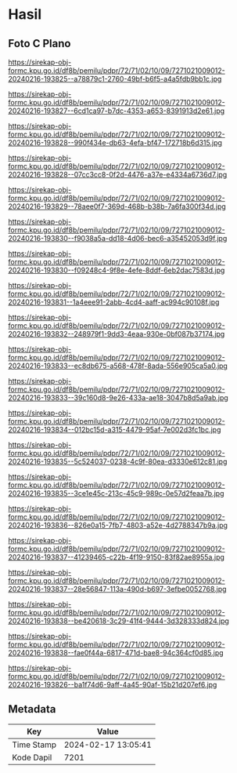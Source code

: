 # Hasil

## Foto C Plano

https://sirekap-obj-formc.kpu.go.id/df8b/pemilu/pdpr/72/71/02/10/09/7271021009012-20240216-193825--a78879c1-2760-49bf-b6f5-a4a5fdb9bb1c.jpg

https://sirekap-obj-formc.kpu.go.id/df8b/pemilu/pdpr/72/71/02/10/09/7271021009012-20240216-193827--6cd1ca97-b7dc-4353-a653-8391913d2e61.jpg

https://sirekap-obj-formc.kpu.go.id/df8b/pemilu/pdpr/72/71/02/10/09/7271021009012-20240216-193828--990f434e-db63-4efa-bf47-172718b6d315.jpg

https://sirekap-obj-formc.kpu.go.id/df8b/pemilu/pdpr/72/71/02/10/09/7271021009012-20240216-193828--07cc3cc8-0f2d-4476-a37e-e4334a6736d7.jpg

https://sirekap-obj-formc.kpu.go.id/df8b/pemilu/pdpr/72/71/02/10/09/7271021009012-20240216-193829--78aee0f7-369d-468b-b38b-7a6fa300f34d.jpg

https://sirekap-obj-formc.kpu.go.id/df8b/pemilu/pdpr/72/71/02/10/09/7271021009012-20240216-193830--f9038a5a-dd18-4d06-bec6-a35452053d9f.jpg

https://sirekap-obj-formc.kpu.go.id/df8b/pemilu/pdpr/72/71/02/10/09/7271021009012-20240216-193830--f09248c4-9f8e-4efe-8ddf-6eb2dac7583d.jpg

https://sirekap-obj-formc.kpu.go.id/df8b/pemilu/pdpr/72/71/02/10/09/7271021009012-20240216-193831--1a4eee91-2abb-4cd4-aaff-ac994c90108f.jpg

https://sirekap-obj-formc.kpu.go.id/df8b/pemilu/pdpr/72/71/02/10/09/7271021009012-20240216-193832--248979f1-9dd3-4eaa-930e-0bf087b37174.jpg

https://sirekap-obj-formc.kpu.go.id/df8b/pemilu/pdpr/72/71/02/10/09/7271021009012-20240216-193833--ec8db675-a568-478f-8ada-556e905ca5a0.jpg

https://sirekap-obj-formc.kpu.go.id/df8b/pemilu/pdpr/72/71/02/10/09/7271021009012-20240216-193833--39c160d8-9e26-433a-ae18-3047b8d5a9ab.jpg

https://sirekap-obj-formc.kpu.go.id/df8b/pemilu/pdpr/72/71/02/10/09/7271021009012-20240216-193834--012bc15d-a315-4479-95af-7e002d3fc1bc.jpg

https://sirekap-obj-formc.kpu.go.id/df8b/pemilu/pdpr/72/71/02/10/09/7271021009012-20240216-193835--5c524037-0238-4c9f-80ea-d3330e612c81.jpg

https://sirekap-obj-formc.kpu.go.id/df8b/pemilu/pdpr/72/71/02/10/09/7271021009012-20240216-193835--3ce1e45c-213c-45c9-989c-0e57d2feaa7b.jpg

https://sirekap-obj-formc.kpu.go.id/df8b/pemilu/pdpr/72/71/02/10/09/7271021009012-20240216-193836--826e0a15-7fb7-4803-a52e-4d2788347b9a.jpg

https://sirekap-obj-formc.kpu.go.id/df8b/pemilu/pdpr/72/71/02/10/09/7271021009012-20240216-193837--41239465-c22b-4f19-9150-83f82ae8955a.jpg

https://sirekap-obj-formc.kpu.go.id/df8b/pemilu/pdpr/72/71/02/10/09/7271021009012-20240216-193837--28e56847-113a-490d-b697-3efbe0052768.jpg

https://sirekap-obj-formc.kpu.go.id/df8b/pemilu/pdpr/72/71/02/10/09/7271021009012-20240216-193838--be420618-3c29-41f4-9444-3d328333d824.jpg

https://sirekap-obj-formc.kpu.go.id/df8b/pemilu/pdpr/72/71/02/10/09/7271021009012-20240216-193838--fae0f44a-6817-471d-bae8-94c364cf0d85.jpg

https://sirekap-obj-formc.kpu.go.id/df8b/pemilu/pdpr/72/71/02/10/09/7271021009012-20240216-193826--ba1f74d6-9aff-4a45-90af-15b21d207ef6.jpg


## Metadata

| Key        | Value               |
| ---------- | ------------------- |
| Time Stamp | 2024-02-17 13:05:41 |
| Kode Dapil | 7201                |




